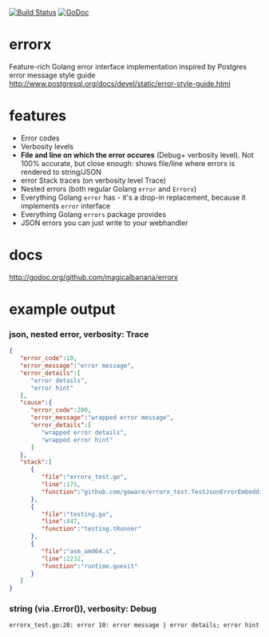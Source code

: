 [![Build Status](https://travis-ci.org/magicalbanana/errorx.svg?branch=master)](https://travis-ci.org/magicalbanana/errorx)
[![GoDoc](https://godoc.org/github.com/magicalbanana/errorx?status.svg)](https://godoc.org/github.com/magicalbanana/errorx)

# errorx
Feature-rich Golang error interface implementation inspired by Postgres error message style guide http://www.postgresql.org/docs/devel/static/error-style-guide.html

# features
* Error codes
* Verbosity levels
* **File and line on which the error occures** (Debug+ verbosity level). Not 100% accurate, but close enough: shows file/line where errorx is rendered to string/JSON
* error Stack traces (on verbosity level Trace)
* Nested errors (both regular Golang `error` and `Errorx`)
* Everything Golang `error` has - it's a drop-in replacement, because it implements `error` interface
* Everything Golang `errors` package provides
* JSON errors you can just write to your webhandler

# docs
http://godoc.org/github.com/magicalbanana/errorx

# example output
### json, nested error, verbosity: Trace

```json
{
   "error_code":10,
   "error_message":"error message",
   "error_details":[
      "error details",
      "error hint"
   ],
   "cause":{
      "error_code":200,
      "error_message":"wrapped error message",
      "error_details":[
         "wrapped error details",
         "wrapped error hint"
      ]
   },
   "stack":[
      {
         "file":"errorx_test.go",
         "line":175,
         "function":"github.com/goware/errorx_test.TestJsonErrorEmbedding"
      },
      {
         "file":"testing.go",
         "line":447,
         "function":"testing.tRunner"
      },
      {
         "file":"asm_amd64.s",
         "line":2232,
         "function":"runtime.goexit"
      }
   ]
}
```

### string (via .Error()), verbosity: Debug

```
errorx_test.go:28: error 10: error message | error details; error hint
```
